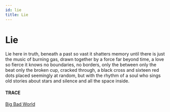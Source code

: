 ```yaml
---
id: lie
title: Lie
---
```


# Lie

Lie here
in truth, beneath a past
so vast it shatters memory
until there is just the music
of burning gas, drawn together
by a force far beyond time,
a love so fierce it knows
no boundaries, no borders,
only the between
only the beat
only the broken
cup, cracked through,
a black cross
and sixteen red dots
placed seemingly at random,
but with the rhythm
of a soul who sings old stories
about stars and silence
and all the space inside.


#### TRACE

[Big Bad World](https://www.youtube.com/watch?v=53hWPdkpPeI "Kodaline")